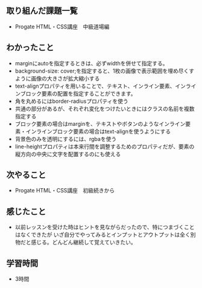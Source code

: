 ## 取り組んだ課題一覧
  - Progate HTML・CSS講座　中級道場編
## わかったこと
  - marginにautoを指定するときは、必ずwidthを併せて指定する。
  - background-size: cover;を指定すると、1枚の画像で表示範囲を埋め尽くすように画像の大きさが拡大縮小する
  - text-alignプロパティを用いることで、テキスト、インライン要素、インラインブロック要素の配置を指定することができます。
  - 角を丸めるにはborder-radiusプロパティを使う
  - 共通の部分があるが、それぞれ変化をつけたいときにはクラスの名前を複数指定する
  - ブロック要素の場合はmarginを、テキストやボタンのようなインライン要素・インラインブロック要素の場合はtext-alignを使うようにする
  - 背景色のみを透明にするには、rgbaを使う
  - line-heightプロパティは本来行間を調整するためのプロパティだが、要素の縦方向の中央に文字を配置するのにも使える
## 次やること
  - Progate HTML・CSS講座　初級続きから
## 感じたこと
- 以前レッスンを受けた時はヒントを見ながらだったので、特につまづくことはなくできたが
  いざ自分でやってみるとインプットとアウトプットは全く別物だと感じる。どんどん継続して覚えていきたい。
## 学習時間
- 3時間

